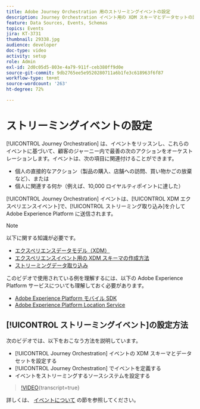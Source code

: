 ```yaml
---
title: Adobe Journey Orchestration 用のストリーミングイベントの設定
description: Journey Orchestration イベント用の XDM スキーマとデータセットの設定方法、Journey Orchestration でのイベントの定義方法およびイベントをストリーミングするソースシステムの設定方法について説明します。
feature: Data Sources, Events, Schemas
topics: Events
jira: KT-3731
thumbnail: 29338.jpg
audience: developer
doc-type: video
activity: setup
role: Admin
exl-id: 2d0c05d5-803e-4a79-911f-ceb380ff9d0e
source-git-commit: 9db2765ee5e9520280711a6b1fe3c618963f6f87
workflow-type: tm+mt
source-wordcount: '263'
ht-degree: 72%

---
```


# ストリーミングイベントの設定

[!UICONTROL Journey Orchestration] は、イベントをリッスンし、これらのイベントに基づいて、顧客のジャーニー内で最善の次のアクションをオーケストレーションします。イベントは、次の項目に関連付けることができます。

* 個人の直接的なアクション（製品の購入、店舗への訪問、買い物かごの放棄など）、または
* 個人に関連する何か（例えば、10,000 ロイヤルティポイントに達した）

[!UICONTROL Journey Orchestration] イベントは、[!UICONTROL XDM エクスペリエンスイベント]で、[!UICONTROL ストリーミング取り込み]を介して Adobe Experience Platform に送信されます。

>[!NOTE]
>
>以下に関する知識が必要です。
>
>* [エクスペリエンスデータモデル（XDM）](https://experienceleague.adobe.com/docs/platform-learn/tutorials/schemas/schemas-and-experience-data-model.html?lang=ja)
>* [エクスペリエンスイベント用の XDM スキーマの作成方法](https://experienceleague.adobe.com/docs/platform-learn/tutorials/schemas/create-schemas.html?lang=ja)
>* [ストリーミングデータ取り込み](https://experienceleague.adobe.com/docs/platform-learn/tutorials/data-ingestion/understanding-streaming-ingestion.html?lang=en)
>
>このビデオで使用されている例を理解するには、以下の Adobe Experience Platform サービスについても理解しておく必要があります。
>
>* [Adobe Experience Platform モバイル SDK](https://experienceleague.adobe.com/docs/platform-learn/data-collection/mobile-sdk/overview.html?lang=ja)
>* [Adobe Experience Platform Location Service](https://experienceleague.adobe.com/docs/places/using/home.html?lang=ja)

## [!UICONTROL ストリーミングイベント]の設定方法

次のビデオでは、以下をおこなう方法を説明しています。

* [!UICONTROL Journey Orchestration] イベントの XDM スキーマとデータセットを設定する
* [!UICONTROL Journey Orchestration] でイベントを定義する
* イベントをストリーミングするソースシステムを設定する

>[!VIDEO](https://video.tv.adobe.com/v/29338?learn=on){transcript=true}

詳しくは、 [イベントについて](https://experienceleague.adobe.com/docs/journeys/using/events-journeys/about-events/about-events.html?lang=en) の節を参照してください。

